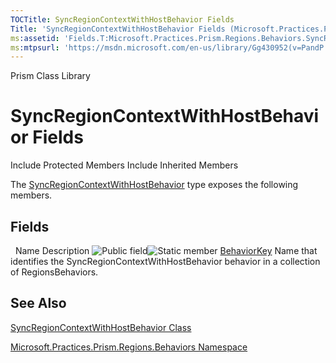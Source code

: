 ```yaml
---
TOCTitle: SyncRegionContextWithHostBehavior Fields
Title: 'SyncRegionContextWithHostBehavior Fields (Microsoft.Practices.Prism.Regions.Behaviors)'
ms:assetid: 'Fields.T:Microsoft.Practices.Prism.Regions.Behaviors.SyncRegionContextWithHostBehavior'
ms:mtpsurl: 'https://msdn.microsoft.com/en-us/library/Gg430952(v=PandP.50)'
---
```


Prism Class Library

SyncRegionContextWithHostBehavior Fields
========================================

Include Protected Members
Include Inherited Members

The [SyncRegionContextWithHostBehavior](https://msdn.microsoft.com/t:microsoft.practices.prism.regions.behaviors.syncregioncontextwithhostbehavior) type exposes the following members.

Fields
------

<span id="fieldTableToggle"></span>
 
Name
Description
![](https://msdn.microsoft.com/en-us/Gg430952.pubfield(en-us,PandP.50).gif "Public field")![](https://msdn.microsoft.com/en-us/Gg430952.static(en-us,PandP.50).gif "Static member")
[BehaviorKey](https://msdn.microsoft.com/f:microsoft.practices.prism.regions.behaviors.syncregioncontextwithhostbehavior.behaviorkey)
Name that identifies the SyncRegionContextWithHostBehavior behavior in a collection of RegionsBehaviors.

See Also
--------

<span id="seeAlsoToggle"></span>
[SyncRegionContextWithHostBehavior Class](https://msdn.microsoft.com/t:microsoft.practices.prism.regions.behaviors.syncregioncontextwithhostbehavior)

[Microsoft.Practices.Prism.Regions.Behaviors Namespace](https://msdn.microsoft.com/n:microsoft.practices.prism.regions.behaviors)
